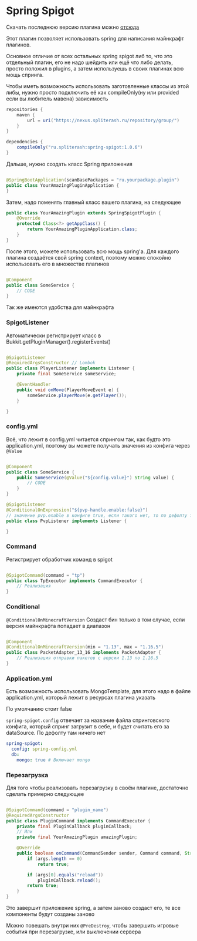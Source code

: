# Spring Spigot

Скачать последнюю версию плагина
можно [отсюда](https://jenkins.spliterash.ru/job/public/job/minecraft/job/SpringSpigot/)

Этот плагин позволяет использовать spring для написания майнкрафт плагинов.

Основное отличие от всех остальных spring spigot либ то, что это отдельный плагин, его не надо шейдить или ещё что либо
делать, просто положил в plugins, а затем используешь в своих плагинах всю мощь спринга.

Чтобы иметь возможность использовать заготовленные классы из этой либы, нужно просто подключить её как compileOnly(ну
или provided если вы любитель мавена) зависимость

```groovy
repositories {
    maven {
        url = uri("https://nexus.spliterash.ru/repository/group/")
    }
}

dependencies {
    compileOnly("ru.spliterash:spring-spigot:1.0.6")
}
```

Дальше, нужно создать класс Spring приложения

```java

@SpringBootApplication(scanBasePackages = "ru.yourpackage.plugin")
public class YourAmazingPluginApplication {
}
```

Затем, надо поменять главный класс вашего плагина, на следующее

```java
public class YourAmazingPlugin extends SpringSpigotPlugin {
    @Override
    protected Class<?> getAppClass() {
        return YourAmazingPluginApplication.class;
    }
}
```

После этого, можете использовать всю мощь spring'а. Для каждого плагина создаётся свой spring context, поэтому можно
спокойно использовать его в множестве плагинов

```java

@Component
public class SomeService {
    // CODE
}
```

Так же имеются удобства для майнкрафта

### SpigotListener

Автоматически регистрирует класс в Bukkit.getPluginManager().registerEvents()

```java

@SpigotListener
@RequiredArgsConstructor // Lombok
public class PlayerListener implements Listener {
    private final SomeService someService;

    @EventHandler
    public void onMove(PlayerMoveEvent e) {
        someService.playerMove(e.getPlayer());
    }

}
```

### config.yml

Всё, что лежит в config.yml читается спрингом так, как будто это application.yml, поэтому вы можете получать значения из
конфига через `@Value`

```java

@Component
public class SomeService {
    public SomeService(@Value("${config.value}") String value) {
        // CODE
    }
}

@SpigotListener
@ConditionalOnExpression("${pvp-handle.enable:false}")
// значение pvp.enable в конфиге true, если такого нет, то по дефолту false
public class PvpListener implements Listener {

}
```

### Command

Регистрирует обработчик команд в spigot

```java

@SpigotCommand(command = "tp")
public class TpExecutor implements CommandExecutor {
    // Реализация
}
```

### Conditional

`@ConditionalOnMinecraftVersion` Создаст бин только в том случае, если версия майнкрафта попадает в диапазон

```java

@Component
@ConditionalOnMinecraftVersion(min = "1.13", max = "1.16.5")
public class PacketAdapter_13_16 implements PacketAdapter {
    // Реализация отправки пакетов с версии 1.13 по 1.16.5
}
```

### Application.yml

Есть возможность использовать MongoTemplate, для этого надо в файле application.yml, который лежит в
ресурсах плагина указать

По умолчанию стоит false

`spring-spigot.config` отвечает за название файла спринговского конфига, который спринг загрузит в себе, и будет считать
его за dataSource. По дефолту там ничего нет
```yaml
spring-spigot:
  config: spring-config.yml
  db:
    mongo: true # Включает mongo
```

### Перезагрузка

Для того чтобы реализовать перезагрузку в своём плагине, достаточно сделать примерно следующее

```java

@SpigotCommand(command = "plugin_name")
@RequiredArgsConstructor
public class PluginCommand implements CommandExecutor {
    private final PluginCallback pluginCallback;
    // Или
    private final YourAmazingPlugin amazingPlugin;

    @Override
    public boolean onCommand(CommandSender sender, Command command, String label, String[] args) {
        if (args.length == 0)
            return true;

        if (args[0].equals("reload"))
            pluginCallback.reload();
        return true;
    }
}
```

Это завершит приложение spring, а затем заново создаст его, те все компоненты будут созданы заново

Можно повешать внутри них `@PreDestroy`, чтобы завершить игровые события при перезагрузке, или выключении сервера
